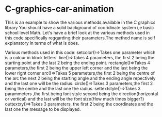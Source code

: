 # C-graphics-car-animation
This is an example to show the various methods available in the C graphics library
You should have a solid background of cooridinate system i,e basic school level Math. 
Let's have a brief look at the various methods used in this code specifically reggarding their parameters.The method name is self explanatory in terms of what is does.


Various methods used in this code:
setcolor()=>Takes one parameter which is a colour in block letters.
line()=>Takes 4 parameters, the first 2 being the starting point and the last 2 being the ending point.
rectangle()=>Takes 4 parameters,the first 2 being the upper left corner and the last being the lower right corner
arc()=>Takes 5 parameters,the first 2 being the centre of the arc the next 2 being the starting angle and the ending angle repectively and the last one will be the radius.
circle()=>Takes 3 parameters,the first 2 being the centre and the last one the radius.
settextstyle()=>Takes 3 parammeters ,the first being font style second being the direction(horizontal or vertical) and the last will be the font size(How much times bigger?)
outtextxy()=>Takes 3 parameters, the first 2 being the coordinates and the last one the message to be displayed.
